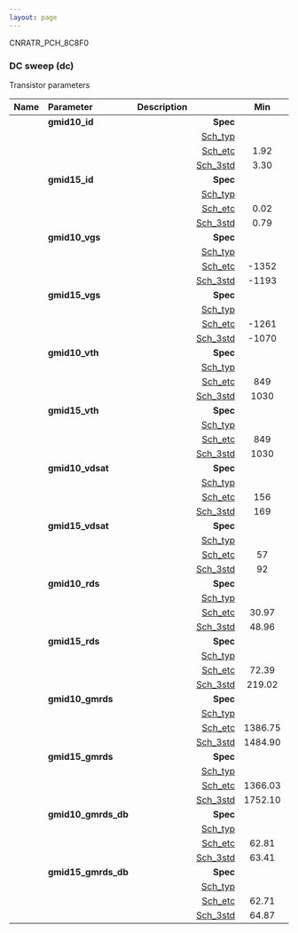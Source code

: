 ```yaml
---
layout: page
---
```




CNRATR_PCH_8C8F0

### DC sweep (dc)

Transistor parameters



|**Name**|**Parameter**|**Description**| |**Min**|**Typ**|**Max**| Unit|
|:---|:---|:---|---:|:---:|:---:|:---:| ---:|
||**gmid10\_id** | | **Spec**  |  | **0.00** |  | **uA** |
| | | |<a href='results/dc_Sch_typical.html'>Sch_typ</a>| | 3.36 |  | |
| | | |<a href='results/dc_Sch_etc.html'>Sch_etc</a>|1.92 | 3.47 | 5.44 | |
| | | |<a href='results/dc_Sch_mc.html'>Sch_3std</a>|3.30 | 3.35 | 3.40 | |
||**gmid15\_id** | | **Spec**  |  | **0.00** |  | **uA** |
| | | |<a href='results/dc_Sch_typical.html'>Sch_typ</a>| | 0.82 |  | |
| | | |<a href='results/dc_Sch_etc.html'>Sch_etc</a>|0.02 | 0.99 | 1.85 | |
| | | |<a href='results/dc_Sch_mc.html'>Sch_3std</a>|0.79 | 0.81 | 0.83 | |
||**gmid10\_vgs** | | **Spec**  |  | **0** |  | **mV** |
| | | |<a href='results/dc_Sch_typical.html'>Sch_typ</a>| | -1189 |  | |
| | | |<a href='results/dc_Sch_etc.html'>Sch_etc</a>|-1352 | -1159 | -952 | |
| | | |<a href='results/dc_Sch_mc.html'>Sch_3std</a>|-1193 | -1189 | -1186 | |
||**gmid15\_vgs** | | **Spec**  |  | **0** |  | **mV** |
| | | |<a href='results/dc_Sch_typical.html'>Sch_typ</a>| | -1065 |  | |
| | | |<a href='results/dc_Sch_etc.html'>Sch_etc</a>|-1261 | -1020 | -596 | |
| | | |<a href='results/dc_Sch_mc.html'>Sch_3std</a>|-1070 | -1065 | -1059 | |
||**gmid10\_vth** | | **Spec**  |  | **0** |  | **mV** |
| | | |<a href='results/dc_Sch_typical.html'>Sch_typ</a>| | 1033 |  | |
| | | |<a href='results/dc_Sch_etc.html'>Sch_etc</a>|849 | 1009 | 1169 | |
| | | |<a href='results/dc_Sch_mc.html'>Sch_3std</a>|1030 | 1034 | 1038 | |
||**gmid15\_vth** | | **Spec**  |  | **0** |  | **mV** |
| | | |<a href='results/dc_Sch_typical.html'>Sch_typ</a>| | 1033 |  | |
| | | |<a href='results/dc_Sch_etc.html'>Sch_etc</a>|849 | 1009 | 1169 | |
| | | |<a href='results/dc_Sch_mc.html'>Sch_3std</a>|1030 | 1034 | 1038 | |
||**gmid10\_vdsat** | | **Spec**  |  | **0** |  | **mV** |
| | | |<a href='results/dc_Sch_typical.html'>Sch_typ</a>| | 170 |  | |
| | | |<a href='results/dc_Sch_etc.html'>Sch_etc</a>|156 | 168 | 176 | |
| | | |<a href='results/dc_Sch_mc.html'>Sch_3std</a>|169 | 170 | 170 | |
||**gmid15\_vdsat** | | **Spec**  |  | **0** |  | **mV** |
| | | |<a href='results/dc_Sch_typical.html'>Sch_typ</a>| | 93 |  | |
| | | |<a href='results/dc_Sch_etc.html'>Sch_etc</a>|57 | 93 | 111 | |
| | | |<a href='results/dc_Sch_mc.html'>Sch_3std</a>|92 | 93 | 94 | |
||**gmid10\_rds** | | **Spec**  |  | **0.00** |  | **MOhm** |
| | | |<a href='results/dc_Sch_typical.html'>Sch_typ</a>| | 49.70 |  | |
| | | |<a href='results/dc_Sch_etc.html'>Sch_etc</a>|30.97 | 59.93 | 94.86 | |
| | | |<a href='results/dc_Sch_mc.html'>Sch_3std</a>|48.96 | 49.71 | 50.47 | |
||**gmid15\_rds** | | **Spec**  |  | **0.00** |  | **MOhm** |
| | | |<a href='results/dc_Sch_typical.html'>Sch_typ</a>| | 224.53 |  | |
| | | |<a href='results/dc_Sch_etc.html'>Sch_etc</a>|72.39 | 458.95 | 5214.43 | |
| | | |<a href='results/dc_Sch_mc.html'>Sch_3std</a>|219.02 | 225.46 | 231.90 | |
||**gmid10\_gmrds** | | **Spec**  |  | **0.00** |  | **V** |
| | | |<a href='results/dc_Sch_typical.html'>Sch_typ</a>| | 1488.38 |  | |
| | | |<a href='results/dc_Sch_etc.html'>Sch_etc</a>|1386.75 | 1467.19 | 1555.63 | |
| | | |<a href='results/dc_Sch_mc.html'>Sch_3std</a>|1484.90 | 1488.34 | 1491.78 | |
||**gmid15\_gmrds** | | **Spec**  |  | **0.00** |  | **V** |
| | | |<a href='results/dc_Sch_typical.html'>Sch_typ</a>| | 1765.10 |  | |
| | | |<a href='results/dc_Sch_etc.html'>Sch_etc</a>|1366.03 | 1733.14 | 2003.05 | |
| | | |<a href='results/dc_Sch_mc.html'>Sch_3std</a>|1752.10 | 1763.67 | 1775.25 | |
||**gmid10\_gmrds\_db** | | **Spec**  |  | **0.00** |  | **dB** |
| | | |<a href='results/dc_Sch_typical.html'>Sch_typ</a>| | 63.43 |  | |
| | | |<a href='results/dc_Sch_etc.html'>Sch_etc</a>|62.81 | 63.29 | 63.79 | |
| | | |<a href='results/dc_Sch_mc.html'>Sch_3std</a>|63.41 | 63.43 | 63.46 | |
||**gmid15\_gmrds\_db** | | **Spec**  |  | **0.00** |  | **dB** |
| | | |<a href='results/dc_Sch_typical.html'>Sch_typ</a>| | 64.93 |  | |
| | | |<a href='results/dc_Sch_etc.html'>Sch_etc</a>|62.71 | 64.75 | 66.03 | |
| | | |<a href='results/dc_Sch_mc.html'>Sch_3std</a>|64.87 | 64.93 | 64.98 | |

